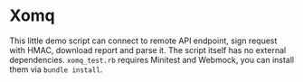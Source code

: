 Xomq
======
This little demo script can connect to remote API endpoint, sign request with HMAC, download report and parse it. The script itself has no external dependencies. `xomq_test.rb` requires Minitest and Webmock, you can install them via `bundle install`.

